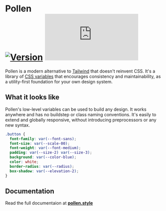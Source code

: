 # Pollen <br/> [![Version](https://img.shields.io/npm/v/pollen-css.svg?style=flat)](https://www.npmjs.com/package/pollen-css) ![Size](https://img.badgesize.io/https://unpkg.com/pollen-css/pollen.css?compression=gzip&label=size)

Pollen is a modern alternative to [Tailwind](https://tailwindcss.com) that doesn't reinvent CSS. It's a library of [CSS variables](https://developer.mozilla.org/en-US/docs/Web/CSS/--*) that encourages consistency and maintainability, as a utility-first foundation for your own design system.

## What it looks like

Pollen's low-level variables can be used to build any design. It works anywhere and has no buildstep or class naming conventions. It's easily to extend and globally responsive, without introducing preprocessors or any new syntax.

```css
.button {
  font-family: var(--font-sans);
  font-size: var(--scale-00);
  font-weight: var(--font-medium);
  padding: var(--size-2) var(--size-3);
  background: var(--color-blue);
  color: white;
  border-radius: var(--radius);
  box-shadow: var(--elevation-2);
}
```

## Documentation

Read the full documentaion at **[pollen.style](https://www.pollen.style)**
